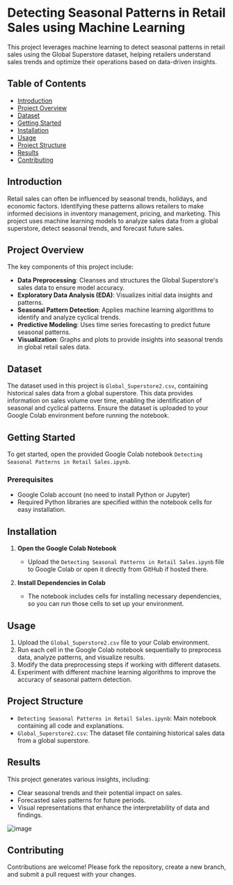 # Detecting Seasonal Patterns in Retail Sales using Machine Learning

This project leverages machine learning to detect seasonal patterns in retail sales using the Global Superstore dataset, helping retailers understand sales trends and optimize their operations based on data-driven insights.

## Table of Contents

- [Introduction](#introduction)
- [Project Overview](#project-overview)
- [Dataset](#dataset)
- [Getting Started](#getting-started)
- [Installation](#installation)
- [Usage](#usage)
- [Project Structure](#project-structure)
- [Results](#results)
- [Contributing](#contributing)

## Introduction

Retail sales can often be influenced by seasonal trends, holidays, and economic factors. Identifying these patterns allows retailers to make informed decisions in inventory management, pricing, and marketing. This project uses machine learning models to analyze sales data from a global superstore, detect seasonal trends, and forecast future sales.

## Project Overview

The key components of this project include:

- **Data Preprocessing**: Cleanses and structures the Global Superstore's sales data to ensure model accuracy.
- **Exploratory Data Analysis (EDA)**: Visualizes initial data insights and patterns.
- **Seasonal Pattern Detection**: Applies machine learning algorithms to identify and analyze cyclical trends.
- **Predictive Modeling**: Uses time series forecasting to predict future seasonal patterns.
- **Visualization**: Graphs and plots to provide insights into seasonal trends in global retail sales data.

## Dataset

The dataset used in this project is `Global_Superstore2.csv`, containing historical sales data from a global superstore. This data provides information on sales volume over time, enabling the identification of seasonal and cyclical patterns. Ensure the dataset is uploaded to your Google Colab environment before running the notebook.

## Getting Started

To get started, open the provided Google Colab notebook `Detecting Seasonal Patterns in Retail Sales.ipynb`.

### Prerequisites

- Google Colab account (no need to install Python or Jupyter)
- Required Python libraries are specified within the notebook cells for easy installation.

## Installation

1. **Open the Google Colab Notebook**
   - Upload the `Detecting Seasonal Patterns in Retail Sales.ipynb` file to Google Colab or open it directly from GitHub if hosted there.

2. **Install Dependencies in Colab**
   - The notebook includes cells for installing necessary dependencies, so you can run those cells to set up your environment.

## Usage

1. Upload the `Global_Superstore2.csv` file to your Colab environment.
2. Run each cell in the Google Colab notebook sequentially to preprocess data, analyze patterns, and visualize results.
3. Modify the data preprocessing steps if working with different datasets.
4. Experiment with different machine learning algorithms to improve the accuracy of seasonal pattern detection.

## Project Structure

- `Detecting Seasonal Patterns in Retail Sales.ipynb`: Main notebook containing all code and explanations.
- `Global_Superstore2.csv`: The dataset file containing historical sales data from a global superstore.

## Results

This project generates various insights, including:

- Clear seasonal trends and their potential impact on sales.
- Forecasted sales patterns for future periods.
- Visual representations that enhance the interpretability of data and findings.

![image](https://github.com/user-attachments/assets/bb164221-d414-4b41-a2b3-d7c384ea26df)

## Contributing

Contributions are welcome! Please fork the repository, create a new branch, and submit a pull request with your changes.
